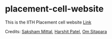 # placement-cell-website

This is the IITH Placement cell website [Link](https://saksham-mittal.github.io/iith-placement-cell-web/)

Credits: [Saksham Mittal](https://github.com/saksham-mittal/), [Harshit Patel](https://github.com/deXetrous/), [Om Sitapara](https://github.com/omsitapara23/)
